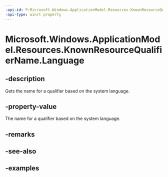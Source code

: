 ```yaml
---
-api-id: P:Microsoft.Windows.ApplicationModel.Resources.KnownResourceQualifierName.Language
-api-type: winrt property
---
```


# Microsoft.Windows.ApplicationModel.Resources.KnownResourceQualifierName.Language

<!--
public static string Language { get; }
-->


## -description

Gets the name for a qualifier based on the system language.

## -property-value

The name for a qualifier based on the system language.

## -remarks

## -see-also

## -examples


